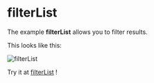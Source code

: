 # filterList

The example **filterList** allows you to filter results.

This looks like this:

 ![filterList](@site/static/img/examples/filterList.png) 

Try it at <a href='/../automation/loadexample/filterList' target='_blank'>filterList</a> !



